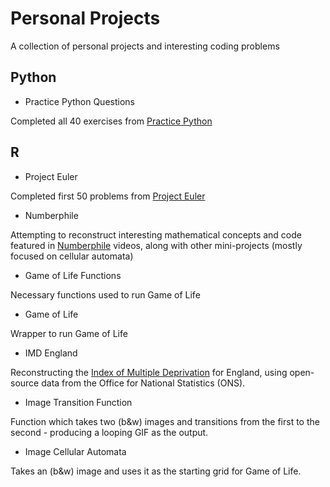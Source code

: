 # Personal Projects

A collection of personal projects and interesting coding problems

## Python

* Practice Python Questions

Completed all 40 exercises from [Practice Python](https://www.practicepython.org)

## R

* Project Euler

Completed first 50 problems from [Project Euler](https://projecteuler.net)

* Numberphile

Attempting to reconstruct interesting mathematical concepts and code featured in [Numberphile](https://www.youtube.com/c/numberphile) videos, along with other mini-projects (mostly focused on cellular automata)

* Game of Life Functions

Necessary functions used to run Game of Life

* Game of Life

Wrapper to run Game of Life

* IMD England

Reconstructing the [Index of Multiple Deprivation](https://en.wikipedia.org/wiki/Multiple_deprivation_index) for England, using open-source data from the Office for National Statistics (ONS).

* Image Transition Function

Function which takes two (b\&w) images and transitions from the first to the second - producing a looping GIF as the output.

* Image Cellular Automata

Takes an (b\&w) image and uses it as the starting grid for Game of Life.
